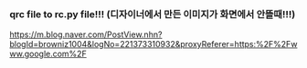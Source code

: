 ### qrc file to rc.py file!!! (디자이너에서 만든 이미지가 화면에서 안뜰때!!!)

https://m.blog.naver.com/PostView.nhn?blogId=browniz1004&logNo=221373310932&proxyReferer=https:%2F%2Fwww.google.com%2F

  
